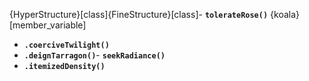 {HyperStructure}[class]{FineStructure}[class]- **`tolerateRose()`**
{koala}[member_variable]
- **`.coerciveTwilight()`**
- **`.deignTarragon()`**- **`seekRadiance()`**
- **`.itemizedDensity()`**